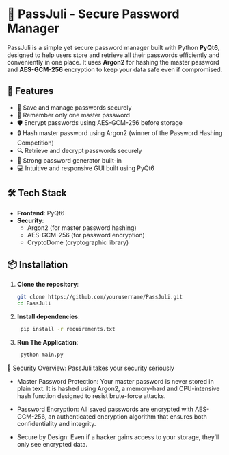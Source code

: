 # 🔐 PassJuli - Secure Password Manager

PassJuli is a simple yet secure password manager built with Python **PyQt6**, designed to help users store and retrieve all their passwords efficiently and conveniently in one place. It uses **Argon2** for hashing the master password and **AES-GCM-256** encryption to keep your data safe even if compromised.

## 🚀 Features

- 🔐 Save and manage passwords securely
- 🧠 Remember only one master password
- 🛡️ Encrypt passwords using AES-GCM-256 before storage
- 🔒 Hash master password using Argon2 (winner of the Password Hashing Competition)
- 🔍 Retrieve and decrypt passwords securely
- 🧬 Strong password generator built-in
- 💻 Intuitive and responsive GUI built using PyQt6

## 🛠️ Tech Stack

- **Frontend**: PyQt6
- **Security**:
  - Argon2 (for master password hashing)
  - AES-GCM-256 (for password encryption)
  - CryptoDome (cryptographic library)

## 📦 Installation

1. **Clone the repository**:
   ```bash
   git clone https://github.com/yourusername/PassJuli.git
   cd PassJuli

2. **Install dependencies**:
   ```bash
    pip install -r requirements.txt

4. **Run The Application**:
   ```bash
    python main.py

🔐 Security Overview:
PassJuli takes your security seriously

- Master Password Protection: Your master password is never stored in plain text. It is hashed using Argon2, a memory-hard and CPU-intensive hash function designed to resist brute-force attacks.

- Password Encryption: All saved passwords are encrypted with AES-GCM-256, an authenticated encryption algorithm that ensures both confidentiality and integrity.

- Secure by Design: Even if a hacker gains access to your storage, they’ll only see encrypted data.



